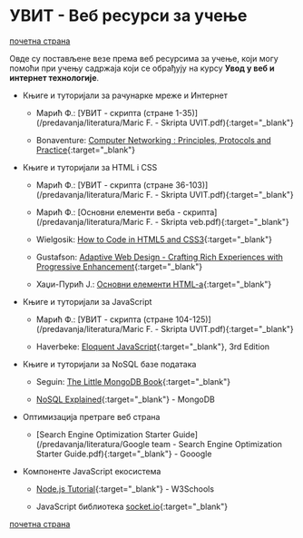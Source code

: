 # УВИТ - Веб ресурси за учење  

[почетна страна](/README.md)

Овде су постављене везе према веб ресурсима за учење, који могу помоћи при учењу садржаја који се обрађују на курсу **Увод у веб и интернет технологије**.

* Књиге и туторијали за рачунарке мреже и Интернет  

  * Марић Ф.: [УВИТ - скрипта (стране 1-35)](/predavanja/literatura/Maric F. - Skripta UVIT.pdf){:target="_blank"}

  * Bonaventure: [Computer Networking : Principles, Protocols and Practice](https://www.saylor.org/site/wp-content/uploads/2012/02/Computer-Networking-Principles-Bonaventure-1-30-31-OTC1.pdf){:target="_blank"}  

* Књиге и туторијали за HTML i CSS

  * Марић Ф.: [УВИТ - скрипта (стране 36-103)](/predavanja/literatura/Maric F. - Skripta UVIT.pdf){:target="_blank"}

  * Марић Ф.: [Основни елементи веба - скрипта](/predavanja/literatura/Maric F. - Skripta veb.pdf){:target="_blank"}

  * Wielgosik: [How to Code in HTML5 and CSS3](http://howtocodeinhtml.com/index.html#toc){:target="_blank"}

  * Gustafson: [Adaptive Web Design - Crafting Rich Experiences with Progressive Enhancement](https://adaptivewebdesign.info/1st-edition/read/){:target="_blank"}

  * Хаџи-Пурић Ј.: [Основни елементи HTML-a](http://poincare.matf.bg.ac.rs/~jelenagr/op/htmlskola.htm){:target="_blank"}

* Књиге и туторијали за JavaScript

  * Марић Ф.: [УВИТ - скрипта (стране 104-125)](/predavanja/literatura/Maric F. - Skripta UVIT.pdf){:target="_blank"}

  * Haverbeke: [Eloquent JavaScript](https://eloquentjavascript.net/){:target="_blank"}, 3rd Edition  

* Књиге и туторијали за NoSQL базе података  

  * Seguin: [The Little MongoDB Book](https://www.openmymind.net/mongodb.pdf){:target="_blank"}

  * [NoSQL Explained](https://www.mongodb.com/nosql-explained){:target="_blank"} - MongoDB  

* Оптимизација претраге веб страна

  * [Search Engine Optimization Starter Guide](/predavanja/literatura/Google team  - Search Engine Optimization Starter Guide.pdf){:target="_blank"} - Gooogle

* Компоненте JavaScript екосистема

  * [Node.js Tutorial](https://www.w3schools.com/nodejs/default.asp){:target="_blank"} - W3Schools

  * JavaScript библиотека [socket.io](https://socket.io/docs/){:target="_blank"}

[почетна страна](/README.md)